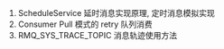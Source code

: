 1. ScheduleService 延时消息实现原理, 定时消息模拟实现
2. Consumer Pull 模式的 retry 队列消费
3. RMQ_SYS_TRACE_TOPIC 消息轨迹使用方法